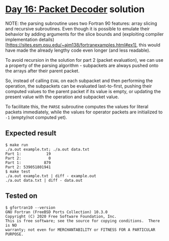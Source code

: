 # [Day 16: Packet Decoder](https://adventofcode.com/2021/day/16) solution

NOTE: the parsing subroutine uses two Fortran 90 features: array slicing and recursive subroutines.
Even though it is possible to emulate their behavior by adding arguments for the slice bounds and
(exploiting compiler implementation details)[https://sites.esm.psu.edu/~ajm138/fortranexamples.html#ex1],
this would have made the already lengthy code even longer (and less readable).

To avoid recursion in the solution for part 2 (packet evaluation), we can use a property of the
parsing algorithm - subpackets are always pushed onto the arrays after their parent packet.

So, instead of calling `EVAL` on each subpacket and then performing the operation, the subpackets
can be evaluated last-to-first, pushing their computed values to the parent packet if its value is empty,
or updating the present value with the operation and subpacket value.

To facilitate this, the `PARSE` subroutine computes the values for literal packets immediately, while the
values for operator packets are initialized to `-1` (empty/not computed yet).

## Expected result
```
$ make run
./a.out example.txt; ./a.out data.txt
Part 1:           19
Part 2:            0
Part 1:          879
Part 2: 539051801941
$ make test
./a.out example.txt | diff - example.out
./a.out data.txt | diff - data.out
```

## Tested on
```
$ gfortran10 --version
GNU Fortran (FreeBSD Ports Collection) 10.3.0
Copyright (C) 2020 Free Software Foundation, Inc.
This is free software; see the source for copying conditions.  There is NO
warranty; not even for MERCHANTABILITY or FITNESS FOR A PARTICULAR PURPOSE.
```
